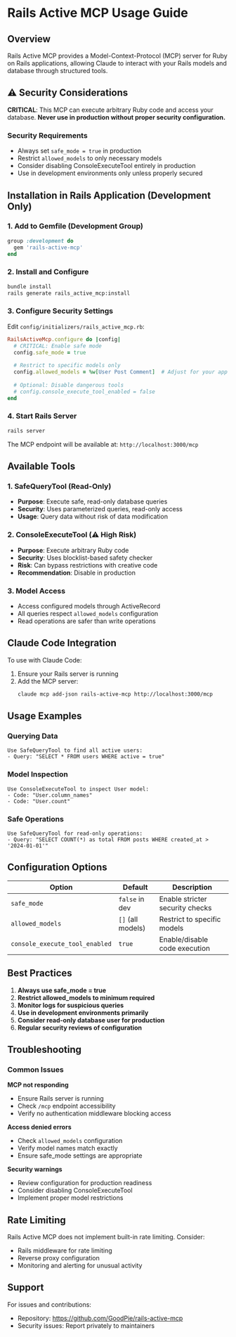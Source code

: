 # Rails Active MCP Usage Guide

## Overview
Rails Active MCP provides a Model-Context-Protocol (MCP) server for Ruby on Rails applications, allowing Claude to interact with your Rails models and database through structured tools.

## ⚠️ Security Considerations

**CRITICAL**: This MCP can execute arbitrary Ruby code and access your database. **Never use in production without proper security configuration.**

### Security Requirements
- Always set `safe_mode = true` in production
- Restrict `allowed_models` to only necessary models
- Consider disabling ConsoleExecuteTool entirely in production
- Use in development environments only unless properly secured

## Installation in Rails Application (Development Only)

### 1. Add to Gemfile (Development Group)
```ruby
group :development do
  gem 'rails-active-mcp'
end
```

### 2. Install and Configure
```bash
bundle install
rails generate rails_active_mcp:install
```

### 3. Configure Security Settings

Edit `config/initializers/rails_active_mcp.rb`:

```ruby
RailsActiveMcp.configure do |config|
  # CRITICAL: Enable safe mode
  config.safe_mode = true
  
  # Restrict to specific models only
  config.allowed_models = %w[User Post Comment]  # Adjust for your app
  
  # Optional: Disable dangerous tools
  # config.console_execute_tool_enabled = false
end
```

### 4. Start Rails Server
```bash
rails server
```

The MCP endpoint will be available at: `http://localhost:3000/mcp`

## Available Tools

### 1. SafeQueryTool (Read-Only)
- **Purpose**: Execute safe, read-only database queries
- **Security**: Uses parameterized queries, read-only access
- **Usage**: Query data without risk of data modification

### 2. ConsoleExecuteTool (⚠️ High Risk)
- **Purpose**: Execute arbitrary Ruby code
- **Security**: Uses blocklist-based safety checker
- **Risk**: Can bypass restrictions with creative code
- **Recommendation**: Disable in production

### 3. Model Access
- Access configured models through ActiveRecord
- All queries respect `allowed_models` configuration
- Read operations are safer than write operations

## Claude Code Integration

To use with Claude Code:

1. Ensure your Rails server is running
2. Add the MCP server:
   ```bash
   claude mcp add-json rails-active-mcp http://localhost:3000/mcp
   ```

## Usage Examples

### Querying Data
```
Use SafeQueryTool to find all active users:
- Query: "SELECT * FROM users WHERE active = true"
```

### Model Inspection
```
Use ConsoleExecuteTool to inspect User model:
- Code: "User.column_names"
- Code: "User.count"
```

### Safe Operations
```
Use SafeQueryTool for read-only operations:
- Query: "SELECT COUNT(*) as total FROM posts WHERE created_at > '2024-01-01'"
```

## Configuration Options

| Option | Default | Description |
|--------|---------|-------------|
| `safe_mode` | `false` in dev | Enable stricter security checks |
| `allowed_models` | `[]` (all models) | Restrict to specific models |
| `console_execute_tool_enabled` | `true` | Enable/disable code execution |

## Best Practices

1. **Always use safe_mode = true**
2. **Restrict allowed_models to minimum required**
3. **Monitor logs for suspicious queries**
4. **Use in development environments primarily**
5. **Consider read-only database user for production**
6. **Regular security reviews of configuration**

## Troubleshooting

### Common Issues

**MCP not responding**
- Ensure Rails server is running
- Check `/mcp` endpoint accessibility
- Verify no authentication middleware blocking access

**Access denied errors**
- Check `allowed_models` configuration
- Verify model names match exactly
- Ensure safe_mode settings are appropriate

**Security warnings**
- Review configuration for production readiness
- Consider disabling ConsoleExecuteTool
- Implement proper model restrictions

## Rate Limiting

Rails Active MCP does not implement built-in rate limiting. Consider:
- Rails middleware for rate limiting
- Reverse proxy configuration
- Monitoring and alerting for unusual activity

## Support

For issues and contributions:
- Repository: https://github.com/GoodPie/rails-active-mcp
- Security issues: Report privately to maintainers